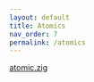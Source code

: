 ```yaml
---
layout: default
title: Atomics
nav_order: 7
permalink: /atomics
---
```


[atomic.zig](src/atomic.zig)

